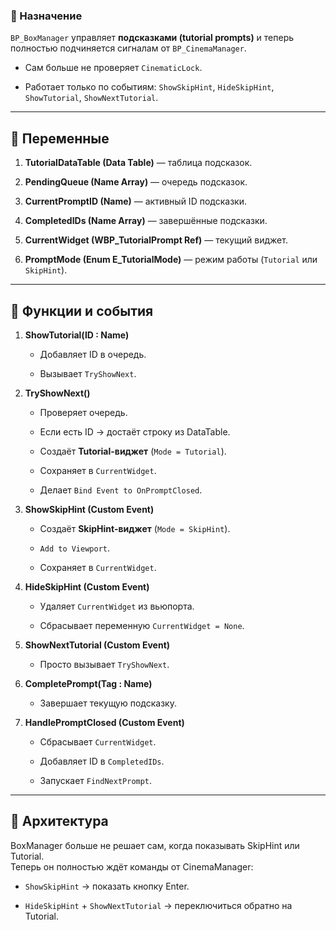 ### 🎯 Назначение

`BP_BoxManager` управляет **подсказками (tutorial prompts)** и теперь полностью подчиняется сигналам от `BP_CinemaManager`.

- Сам больше не проверяет `CinematicLock`.
    
- Работает только по событиям: `ShowSkipHint`, `HideSkipHint`, `ShowTutorial`, `ShowNextTutorial`.
    

---

## 🔹 Переменные

1. **TutorialDataTable (Data Table)** — таблица подсказок.
    
2. **PendingQueue (Name Array)** — очередь подсказок.
    
3. **CurrentPromptID (Name)** — активный ID подсказки.
    
4. **CompletedIDs (Name Array)** — завершённые подсказки.
    
5. **CurrentWidget (WBP_TutorialPrompt Ref)** — текущий виджет.
    
6. **PromptMode (Enum E_TutorialMode)** — режим работы (`Tutorial` или `SkipHint`).
    

---

## 🔹 Функции и события

1. **ShowTutorial(ID : Name)**
    
    - Добавляет ID в очередь.
        
    - Вызывает `TryShowNext`.
        
2. **TryShowNext()**
    
    - Проверяет очередь.
        
    - Если есть ID → достаёт строку из DataTable.
        
    - Создаёт **Tutorial-виджет** (`Mode = Tutorial`).
        
    - Сохраняет в `CurrentWidget`.
        
    - Делает `Bind Event to OnPromptClosed`.
        
3. **ShowSkipHint (Custom Event)**
    
    - Создаёт **SkipHint-виджет** (`Mode = SkipHint`).
        
    - `Add to Viewport`.
        
    - Сохраняет в `CurrentWidget`.
        
4. **HideSkipHint (Custom Event)**
    
    - Удаляет `CurrentWidget` из вьюпорта.
        
    - Сбрасывает переменную `CurrentWidget = None`.
        
5. **ShowNextTutorial (Custom Event)**
    
    - Просто вызывает `TryShowNext`.
        
6. **CompletePrompt(Tag : Name)**
    
    - Завершает текущую подсказку.
        
7. **HandlePromptClosed (Custom Event)**
    
    - Сбрасывает `CurrentWidget`.
        
    - Добавляет ID в `CompletedIDs`.
        
    - Запускает `FindNextPrompt`.
        

---

## 🔹 Архитектура

BoxManager больше не решает сам, когда показывать SkipHint или Tutorial.  
Теперь он полностью ждёт команды от CinemaManager:

- `ShowSkipHint` → показать кнопку Enter.
    
- `HideSkipHint` + `ShowNextTutorial` → переключиться обратно на Tutorial.